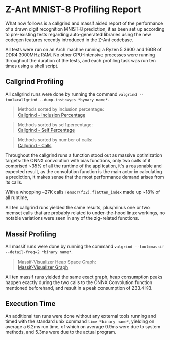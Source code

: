 # Z-Ant MNIST-8 Profiling Report

What now follows is a callgrind and massif aided report of the performance of a drawn digit recognition MNIST-8 prediction, it as been set up according to pre-existing tests regarding auto-generated libraries using the new codegen features recently introduced in the Z-Ant codebase.

All tests were run on an Arch machne running a Ryzen 5 3600 and 16GB of DDR4 3000MHz RAM. No other CPU-Intensive processes were running throughout the duration of the tests, and each profiling task was run ten times using a shell script.

## Callgrind Profiling

All callgrind runs were done by running the command `valgrind --tool=callgrind --dump-instr=yes *bynary name*`.

>Methods sorted by inclusion percentage:\
[Callgrind - Inclusion Percentage](./screenshot-incl.png)

>Methods sorted by self percentage:\
[Callgrind - Self Percentage](./screenshot-inclself.png)

>Methods sorted by number of calls:\
[Callgrind - Calls](./screenshot-callsnum.png)

Throughout the callgrind runs a function stood out as massive optimization targets: the ONNX convolution with bias functions, only two calls of it comprised ~35% of all the runtime of the application, it's a reasonable and expected result, as the convolution function is the main actor in calculating a prediction, it makes sense that the most performance demand arises from its calls.

With a whopping ~27K calls `Tensor(f32).flatten_index` made up ~18% of all runtime,

All ten callgrind runs yielded the same results, plus/minus one or two memset calls that are probably related to under-the-hood linux workings, no notable variations were seen in any of the zig-related functions.

## Massif Profiling

All massif runs were done by running the command `valgrind --tool=massif --detail-freq=2 *binary name*`.

>Massif-Visualizer Heap Space Graph:\
[Massif-Visualizer Graph](./screenshot-heapgraph.png)

All ten massif runs yielded the same exact graph, heap consumption peaks happen exactly during the two calls to the ONNX Convolution function mentioned beforehand, and result in a peak consumption of 233.4 KB.

## Execution Time

An additional ten runs were done without any external tools running and timed with the standard unix command `time *binary name*`, yielding on average a 6.2ms run time, of which on average 0.9ms were due to system methods, and 5.3ms were due to the actual program.